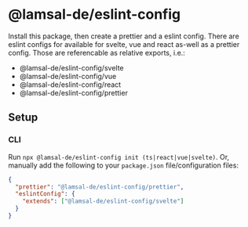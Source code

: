 # @lamsal-de/eslint-config

Install this package, then create a prettier and a eslint config. There are eslint configs for available for 
svelte, vue and react as-well as a prettier config. Those are referencable as relative exports, i.e.:
- @lamsal-de/eslint-config/svelte
- @lamsal-de/eslint-config/vue
- @lamsal-de/eslint-config/react
- @lamsal-de/eslint-config/prettier

## Setup

### CLI

Run `npx @lamsal-de/eslint-config init (ts|react|vue|svelte)`. Or, manually add the following to your `package.json` file/configuration files:

```json
{
  "prettier": "@lamsal-de/eslint-config/prettier",
  "eslintConfig": {
    "extends": ["@lamsal-de/eslint-config/svelte"]
  }
}
```
